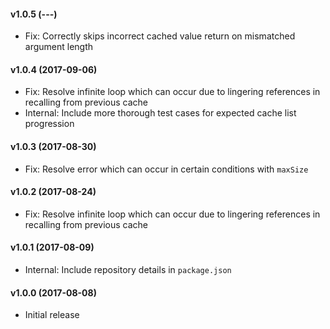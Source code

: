 #### v1.0.5 (---)

- Fix: Correctly skips incorrect cached value return on mismatched argument length

#### v1.0.4 (2017-09-06)

- Fix: Resolve infinite loop which can occur due to lingering references in recalling from previous cache
- Internal: Include more thorough test cases for expected cache list progression

#### v1.0.3 (2017-08-30)

- Fix: Resolve error which can occur in certain conditions with `maxSize`

#### v1.0.2 (2017-08-24)

- Fix: Resolve infinite loop which can occur due to lingering references in recalling from previous cache

#### v1.0.1 (2017-08-09)

- Internal: Include repository details in `package.json`

#### v1.0.0 (2017-08-08)

- Initial release
